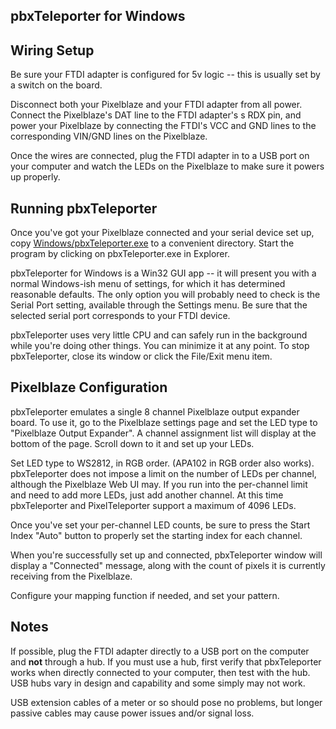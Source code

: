 ## pbxTeleporter for Windows

## Wiring Setup
Be sure your FTDI adapter is configured for 5v logic -- this is usually set by a switch on the board. 

Disconnect both your Pixelblaze and your FTDI adapter from all power.  Connect the Pixelblaze's DAT line to 
the FTDI adapter's s RDX pin, and power your Pixelblaze by connecting the FTDI's VCC and GND lines to the
corresponding VIN/GND lines on the Pixelblaze.

Once the wires are connected, plug the FTDI adapter in to a USB port on your computer and watch the LEDs on the Pixelblaze
to make sure it powers up properly.  

## Running pbxTeleporter
Once you've got your Pixelblaze connected and your serial device set up, copy [Windows/pbxTeleporter.exe](./pbxTeleporter.exe) to a
convenient directory.  Start the program by clicking on pbxTeleporter.exe in Explorer.

pbxTeleporter for Windows is a Win32 GUI app -- it will present you with a normal Windows-ish menu of settings, for which it has
determined reasonable defaults. The only option you will probably need to check is the Serial Port setting, available
through the Settings menu.  Be sure that the selected serial port corresponds to your FTDI device.  

pbxTeleporter uses very little CPU and can safely run in the background while you're 
doing other things.  You can minimize it at any point.  To stop pbxTeleporter, close its window
or click the File/Exit menu item.

## Pixelblaze Configuration
pbxTeleporter emulates a single 8 channel Pixelblaze output expander board.  To use it, go to the 
Pixelblaze settings page and set the LED type to "Pixelblaze Output Expander".  A channel assignment list will
display at the bottom of the page.  Scroll down to it and set up your LEDs.

Set LED type to  WS2812, in RGB order. (APA102 in RGB order also works).  pbxTeleporter does not impose a limit on the
number of LEDs per channel, although the Pixelblaze Web UI may. If you run into the per-channel limit and need to add
more LEDs, just add another channel. At this time pbxTeleporter and PixelTeleporter support a maximum of 4096 LEDs. 

Once you've set your per-channel LED counts, be sure to press the Start Index "Auto" button to properly set the starting index
for each channel.

When you're successfully set up and connected, pbxTeleporter window will display a "Connected" message,
along with the count of pixels it is currently receiving from the Pixelblaze.

Configure your mapping function if needed, and set your pattern.

## Notes 
If possible, plug the FTDI adapter directly to a USB port on the computer and **not**
through a hub.  If you must use a hub, first verify that pbxTeleporter works when directly 
connected to your computer, then test with the hub. USB hubs vary in design and capability and some
simply may not work.  

USB extension cables of a meter or so should pose no problems, but longer passive cables may cause power issues
and/or signal loss.  



  
